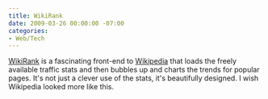 ```yaml
---
title: WikiRank
date: 2009-03-26 00:00:00 -07:00
categories:
- Web/Tech
---
```


<p><a href="http://www.wikirank.com/">WikiRank</a> is a fascinating front-end to <a href="http://www.wikipedia.com/">Wikipedia</a> that loads the freely available traffic stats and then bubbles up and charts the trends for popular pages. It's not just a clever use of the stats, it's beautifully designed. I wish Wikipedia looked more like this.</p>
